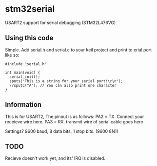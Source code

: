 # stm32serial
USART2 support for serial debugging (STM32L476VG)

Using this code
---------------

Simple. Add serial.h and serial.c to your keil project and print to erial port like so:

	#include "serial.h"

	int main(void) {
	  serial_init();
	  sputs("This is a string for your serial port!\r\n");
	  //sputc("A"); // You can also print one character
	}

Information
-----------

This is for USART2, The pinout is as follows:
PA2 = TX. Connect your receieve wire here.
PA3 = RX. transmit wire of serial cable goes here

Settings? 9600 baud, 8 data bits, 1 stop bits. (9600 8N1)

TODO
----
Recieve doesn't work yet, and its' IRQ is disabled.
